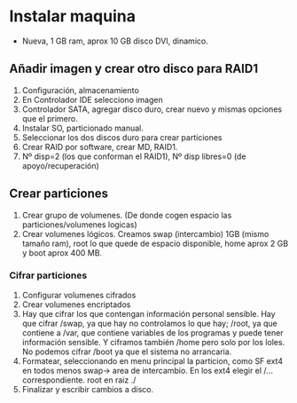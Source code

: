# Instalar maquina

- Nueva, 1 GB ram, aprox 10 GB disco DVI, dinamico.

## Añadir imagen y crear otro disco para RAID1

1. Configuración, almacenamiento
2. En Controlador IDE selecciono imagen
3. Controlador SATA, agregar disco duro, crear nuevo y mismas opciones que el primero.
4. Instalar SO, particionado manual.
5. Seleccionar los dos discos duro para crear particiones
6. Crear RAID por software, crear MD, RAID1.
7. Nº disp=2 (los que conforman el RAID1), Nº disp libres=0 (de apoyo/recuperación)

## Crear particiones

1. Crear grupo de volumenes. (De donde cogen espacio las particiones/volumenes logicas)
2. Crear volumenes lógicos. Creamos swap (intercambio) 1GB (mismo tamaño ram), root lo que quede de espacio disponible, home aprox 2 GB y boot aprox 400 MB.

### Cifrar particiones

1. Configurar volumenes cifrados
2. Crear volumenes encriptados
3. Hay que cifrar los que contengan información personal sensible. Hay que cifrar /swap, ya que hay no controlamos lo que hay; /root, ya que contiene a /var, que contiene variables de los programas y puede tener información sensible. Y ciframos también /home pero solo por los loles. No podemos cifrar /boot ya que el sistema no arrancaria.
4. Formatear, seleccionando en menu principal la particion, como SF ext4 en todos menos swap-> area de intercambio. En los ext4 elegir el /... correspondiente. root en raiz ./
5. Finalizar y escribir cambios a disco.
